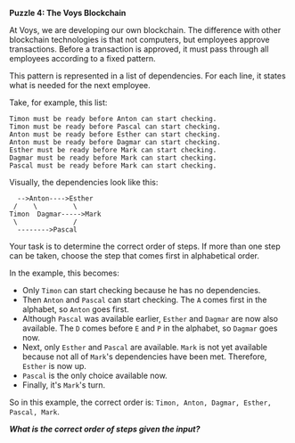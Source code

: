 **Puzzle 4: The Voys Blockchain**

At Voys, we are developing our own blockchain. The difference with other blockchain technologies is that not computers, but employees approve transactions. Before a transaction is approved, it must pass through all employees according to a fixed pattern.

This pattern is represented in a list of dependencies. For each line, it states what is needed for the next employee.

Take, for example, this list:

```
Timon must be ready before Anton can start checking.
Timon must be ready before Pascal can start checking.
Anton must be ready before Esther can start checking.
Anton must be ready before Dagmar can start checking.
Esther must be ready before Mark can start checking.
Dagmar must be ready before Mark can start checking.
Pascal must be ready before Mark can start checking.
```

Visually, the dependencies look like this:

```
  -->Anton---->Esther
 /    \         \
Timon  Dagmar----->Mark
 \              /
  -------->Pascal
```

Your task is to determine the correct order of steps. If more than one step can be taken, choose the step that comes first in alphabetical order.

In the example, this becomes:
- Only `Timon` can start checking because he has no dependencies.
- Then `Anton` and `Pascal` can start checking. The `A` comes first in the alphabet, so `Anton` goes first.
- Although `Pascal` was available earlier, `Esther` and `Dagmar` are now also available. The `D` comes before `E` and `P` in the alphabet, so `Dagmar` goes now.
- Next, only `Esther` and `Pascal` are available. `Mark` is not yet available because not all of `Mark`'s dependencies have been met. Therefore, `Esther` is now up.
- `Pascal` is the only choice available now.
- Finally, it's `Mark`'s turn.

So in this example, the correct order is: `Timon, Anton, Dagmar, Esther, Pascal, Mark`.

_**What is the correct order of steps given the input?**_
